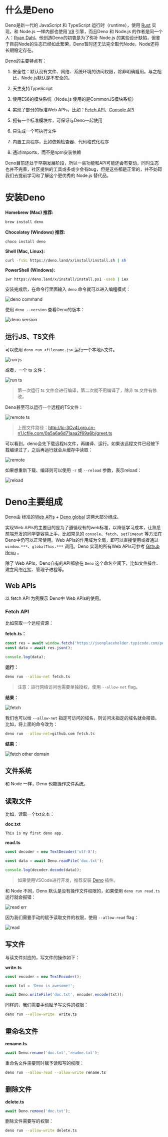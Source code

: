 # 什么是Deno

Deno是新一代的 JavaScript 和 TypeScript 运行时（runtime），使用 [Rust](https://www.rust-lang.org/) 实现，和 Node.js 一样内部也使用 [V8](https://v8.dev/) 引擎，而且Deno 和 Node.js 的作者是同一个人：[Ryan Dahl](https://github.com/ry)。他创造Deno的初衷是为了弥补 Node.js 的某些设计缺陷，但鉴于目前Node的生态已经如此繁荣，Deno暂时还无法完全取代Node，Node还将长期稳定存在。

Deno的主要特点有：

1. 安全性：默认没有文件、网络、系统环境的访问权限，除非明确启用。与之相比，Node.js默认是不安全的。

1. 天生支持TypeScript

1. 使用ES6的模块系统（Node.js 使用的是CommonJS模块系统）

1. 实现了部分的标准Web APIs，比如：[Fetch API](https://developer.mozilla.org/en-US/docs/Web/API/Fetch_API)、[Console API](https://developer.mozilla.org/en-US/docs/Web/API/Console)

1. 拥有一个标准模块库，可保证与Deno一起使用

1. 只生成一个可执行文件

1. 内置工具程序，比如依赖检查器、代码格式化程序

1. 通过imports，而不是npm安装依赖

Deno目前还处于早期发展阶段，所以一些功能和API可能还会有变动，同时生态也并不完善，社区提供的工具或多或少会有bug，但是这些都是正常的，并不妨碍我们去提前学习和了解这个更优秀的 Node.js 替代品。

# 安装Deno

**Homebrew (Mac) 推荐:**

```sh
brew install deno
```

**Chocolatey (Windows) 推荐:**

```sh
choco install deno
```

**Shell (Mac, Linux):**

```sh
curl -fsSL https://deno.land/x/install/install.sh | sh
```

**PowerShell (Windows):**

```sh
iwr https://deno.land/x/install/install.ps1 -useb | iex
```

安装完成后，在命令行里面输入 `deno` 命令就可以进入编程模式：

![deno command](http://lc-3Cv4Lgro.cn-n1.lcfile.com/71f852eafd8111733017/deno.jpg)

使用 `deno --version` 查看Deno的版本：

![deno version](http://lc-3Cv4Lgro.cn-n1.lcfile.com/fa8e4133e234da5a469e/version.jpg)

## 运行JS、TS文件

可以使用 `deno run <filename.js>` 运行一个本地js文件。

![run js](http://lc-3Cv4Lgro.cn-n1.lcfile.com/9874be70e175dde77b02/run%20js.jpg)

或者，一个 ts 文件：

![run ts](http://lc-3Cv4Lgro.cn-n1.lcfile.com/a092f8e9ef8f255c874c/run%20ts.jpg)

> 第一次运行 ts 文件会进行编译，第二次就不用编译了，除非 ts 文件有修改。

Deno甚至可以运行一个远程的TS文件：

![remote ts](http://lc-3Cv4Lgro.cn-n1.lcfile.com/60752db01d0d915ba402/remote%20ts.jpg)

> 上图文件路径：http://lc-3Cv4Lgro.cn-n1.lcfile.com/0a5a6a6d71aaa2f69a6b/greet.ts

可以看到，deno会先下载远程ts文件，再编译、运行。如果该远程文件已经被下载编译过了，之后再运行就会从缓存中读取：

![remote](http://lc-3Cv4Lgro.cn-n1.lcfile.com/57dfee961acfcd540308/cached.jpg)

如果想重新下载、编译则可以使用 `-r` 或 `--reload` 参数，表示reload：

![reload](http://lc-3Cv4Lgro.cn-n1.lcfile.com/f52998ab07ea82e62eb6/reload.jpg)

# Deno主要组成

Deno由 标准的[Web APIs](https://doc.deno.land/https/raw.githubusercontent.com/denoland/deno/master/cli/dts/lib.deno.shared_globals.d.ts) + [Deno global](https://doc.deno.land/https/raw.githubusercontent.com/denoland/deno/master/cli/dts/lib.deno.ns.d.ts) 这两大部分组成。

实现Web APIs的主要目的是为了遵循现有的web标准，以降低学习成本，让熟悉前端开发的同学更容易上手，比如常见的 `console`、`fetch`、`setTimeout` 等方法在Deno中仍可以正常使用。Web APIs的作用域为全局，即可以直接使用或者通过 `window.***`、`globalThis.***` 调用。Deno 实现的所有Web APIs可参考 [Github Repo](https://github.com/denoland/deno/blob/master/cli/rt/README.md) 。

除了 Web APIs，Deno自有的API都放在 `Deno` 这个命名空间下，比如文件操作、建立网络连接、管理子进程等。

## Web APIs

以 fetch API 为例展示 Deno中 Web APIs的使用。

### Fetch API

比如获取一个远程资源：

**fetch.ts：**

```ts
const res = await window.fetch('https://jsonplaceholder.typicode.com/posts/1');
const data = await res.json();

console.log(data);
```

**运行：**

```sh
deno run --allow-net fetch.ts
```

> 注意：进行网络访问也需要单独授权，使用 `--allow-net` flag。

**结果：**

![fetch](http://lc-3Cv4Lgro.cn-n1.lcfile.com/cbdb103e7fa4512dcbf8/fetch.jpg)

我们也可以给 `--allow-net` 指定可访问的域名，则访问未指定的域名就会报错。比如，将上面的命令改为：

```sh
deno run --allow-net=github.com fetch.ts
```

**结果：**

![fetch other domain](http://lc-3Cv4Lgro.cn-n1.lcfile.com/f6231c4dd70022c8569a/fetch-other-domain.jpg)






## 文件系统

和 Node 一样，Deno 也能操作文件系统。

## 读取文件 

比如，读取一个txt文本：

**doc.txt**

```
This is my first deno app.
```

**read.ts**

```ts
const decoder = new TextDecoder('utf-8');

const data = await Deno.readFile('doc.txt');

console.log(decoder.decode(data));
```

> 如果使用VSCode进行开发，推荐安装 [Deno](https://marketplace.visualstudio.com/items?itemName=denoland.vscode-deno) 插件。

和 Node 不同，Deno 默认是没有操作文件权限的，如果使用 `deno run read.ts` 运行就会报错：

![read err](http://lc-3Cv4Lgro.cn-n1.lcfile.com/cdee6320ec7b7730b7e8/read%20err.jpg)

因为我们需要手动的赋予读取文件的权限，使用 `--allow-read` flag：

![read](http://lc-3Cv4Lgro.cn-n1.lcfile.com/751f946a20c1dc3ba77c/read.jpg)

## 写文件

与读文件对应的，写文件的操作如下：

**write.ts**

```ts
const encoder = new TextEncoder();

const txt = 'Deno is awesome!';

await Deno.writeFile('doc.txt', encoder.encode(txt));
```

同样的，我们需要手动赋予写文件的权限：

```sh
deno run --allow-write  write.ts
```

## 重命名文件

**rename.ts**

```ts
await Deno.rename('doc.txt','readme.txt');
```

重命名文件需要同时赋予读和写的权限：

```sh
deno run --allow-read --allow-write rename.ts
```

## 删除文件

**delete.ts**

```ts
await Deno.remove('doc.txt');
```

删除文件需要写的权限：

```sh
deno run --allow-write delete.ts
```


